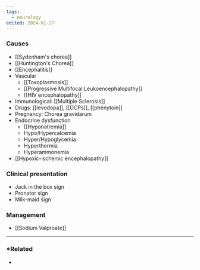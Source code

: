 ```yaml
---
tags:
  - neurology
edited: 2024-01-27
---
```

### Causes
- [[Sydenham's chorea]]
- [[Huntington's Chorea]]
- [[Encephalitis]] 
- Vascular
	- [[Toxoplasmosis]]
	- [[Progressive Multifocal Leukoencephalopathy]]
	- [[HIV encephalopathy]]
- Immunological: [[Multiple Sclerosis]] 
- Drugs: [[levodopa]], [[OCPs]], [[phenytoin]] 
- Pregnancy: Chorea gravidarum
- Endocrine dysfunction
	- [[Hyponatremia]]
	- Hypo/Hypercalcemia
	- Hyper/Hypoglycemia
	- Hyperthermia
	- Hyperammonemia 
- [[Hypoxic-ischemic encephalopathy]] 

### Clinical presentation
- Jack in the box sign
- Pronator sign
- Milk-maid sign 

### Management
- [[Sodium Valproate]] 

---
### *Related
- 